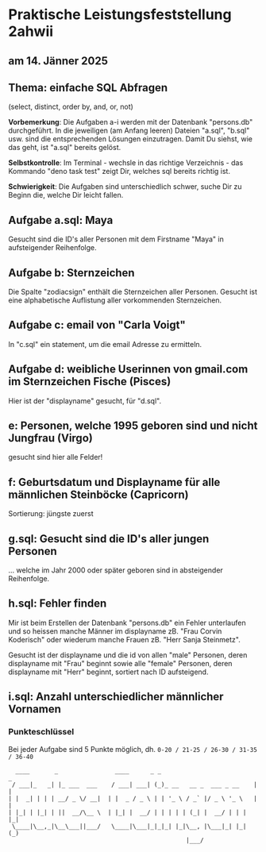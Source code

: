 # Praktische Leistungsfeststellung 2ahwii

## am 14. Jänner 2025

## Thema: einfache SQL Abfragen

(select, distinct, order by, and, or, not)

**Vorbemerkung**: Die Aufgaben a-i werden mit der Datenbank "persons.db"
durchgeführt. In die jeweiligen (am Anfang leeren) Dateien "a.sql", "b.sql" usw.
sind die entsprechenden Lösungen einzutragen. Damit Du siehst, wie das geht, ist
"a.sql" bereits gelöst.

**Selbstkontrolle**: Im Terminal - wechsle in das richtige Verzeichnis - das
Kommando "deno task test" zeigt Dir, welches sql bereits richtig ist.

**Schwierigkeit**: Die Aufgaben sind unterschiedlich schwer, suche Dir zu Beginn
die, welche Dir leicht fallen.

## Aufgabe a.sql: Maya

Gesucht sind die ID's aller Personen mit dem Firstname "Maya" in aufsteigender
Reihenfolge.

## Aufgabe b: Sternzeichen

Die Spalte "zodiacsign" enthält die Sternzeichen aller Personen. Gesucht ist
eine alphabetische Auflistung aller vorkommenden Sternzeichen.

## Aufgabe c: email von "Carla Voigt"

In "c.sql" ein statement, um die email Adresse zu ermitteln.

## Aufgabe d: weibliche Userinnen von gmail.com im Sternzeichen Fische (Pisces)

Hier ist der "displayname" gesucht, für "d.sql".

## e: Personen, welche 1995 geboren sind und nicht Jungfrau (Virgo)

gesucht sind hier alle Felder!

## f: Geburtsdatum und Displayname für alle männlichen Steinböcke (Capricorn)

Sortierung: jüngste zuerst

## g.sql: Gesucht sind die ID's aller jungen Personen

... welche im Jahr 2000 oder später geboren sind in absteigender Reihenfolge.

## h.sql: Fehler finden

Mir ist beim Erstellen der Datenbank "persons.db" ein Fehler unterlaufen und so
heissen manche Männer im displayname zB. "Frau Corvin Koderisch" oder wiederum
manche Frauen zB. "Herr Sanja Steinmetz".

Gesucht ist der displayname und die id von allen "male" Personen, deren
displayname mit "Frau" beginnt sowie alle "female" Personen, deren displayname
mit "Herr" beginnt, sortiert nach ID aufsteigend.

## i.sql: Anzahl unterschiedlicher männlicher Vornamen

### Punkteschlüssel

Bei jeder Aufgabe sind 5 Punkte möglich, dh. `0-20 / 21-25 / 26-30 / 31-35 / 36-40`

```text
  ____       _                ____      _ _                           _
 / ___|_   _| |_ ___  ___    / ___| ___| (_)_ __   __ _  ___ _ __    | |
| |  _| | | | __/ _ \/ __|  | |  _ / _ \ | | '_ \ / _` |/ _ \ '_ \   | |
| |_| | |_| | ||  __/\__ \  | |_| |  __/ | | | | | (_| |  __/ | | |  |_|
 \____|\__,_|\__\___||___/   \____|\___|_|_|_| |_|\__, |\___|_| |_|  (_)
                                                  |___/
```
